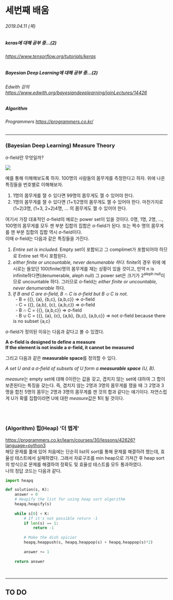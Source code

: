 # 세번째 배움
###### 2019.04.11 (목)
##### keras에 대해 공부 중...(2)
###### https://www.tensorflow.org/tutorials/keras
##### Bayesian Deep Learning에 대해 공부 중...(2)
###### Edwith 강의 https://www.edwith.org/bayesiandeeplearning/joinLectures/14426
##### Algorithm
###### Programmers https://programmers.co.kr/

-----


### (Bayesian Deep Learning) Measure Theory

σ-field란 무엇일까?
  
![](https://t1.daumcdn.net/cfile/tistory/99CE204F5B2F4C402C)
    
예를 통해 이해해보도록 하자. 100명의 사람들의 몸무게를 측정한다고 하자. 위에 나온 특징들을 번호별로 이해해보자.  

1. 1명의 몸무게를 잴 수 있다면 99명의 몸무게도 잴 수 있어야 한다.
2. 1명의 몸무게를 잴 수 있다면 (1+1)2명의 몸무게도 잴 수 있어야 한다. 마찬가지로 (1+2)3명, (1+3, 2+2)4명, ... 의 몸무게도 잴 수 있어야 한다.  

여기서 가장 대표적인 σ-field의 예로는 power set이 있을 것이다. 0명, 1명, 2명, ..., 100명의 몸무게를 모두 잰 부분 집합의 집합은 σ-field가 된다. 또는 짝수 명의 몸무게를 잰 부분 집합의 집합 역시 σ-field이다.  
이때 σ-field는 다음과 같은 특징들을 가진다.  

1. *Entire set is included.* Empty set이 포함되고 그 complimet가 포함되어야 하므로 Entire set 역시 포함된다. 
2. *either finite or uncountable, never denumerable 하다.*  finite의 경우 위에 예시로는 들었던 100(finite)명의 몸무게를 재는 상황이 있을 것이고, 만약 n is infinite하다면(denumerable, aleph null) 그 power set은 크기가 2<sup>aleph null</sup>이므로 uncountable 하다. 그러므로 σ-field는 *either finite or uncountable, never denumerable* 하다.
3. *If B and C are σ-field, B ∩ C is σ-field but B ∪ C is not.*  
  &nbsp; \- B = {{}, {a}, {b,c}, {a,b,c}} => σ-field  
  &nbsp; \- C = {{}, {a,b}, {c}, {a,b,c}} => σ-field  
  &nbsp; \- B ∩ C = {{}, {a,b,c}} => σ-field  
  &nbsp; \- B ∪ C = {{}, {a}, {c}, {a,b}, {b,c}, {a,b,c}} => not σ-field because there is no subset {a,c}  
  
σ-field가 정의된 이유는 다음과 같다고 볼 수 있겠다.  
  
**A σ-field is designed to define a measure**  
**If the element is not inside a σ-field, it cannot be measured**  
  
그리고 다음과 같은 **measurable space**를 정의할 수 있다.  
  
*A set U and a  σ-field of subsets of U form a **measurable space** (U, B).*
  
*measure*는 empty set에 대해 0이란는 값을 갖고, 겹치지 않는 set에 대하여 그 합이 보존된다는 특징을 갖는다. 즉, 겹치지 않는 2명과 3명의 몸무게를 쟀을 때 그 2명과 3명을 합친 5명의 몸무는 2명과 3명의 몸무게를 잰 것의 합과 같다는 얘기이다. 자연스럽게 U가 확률 집합이라면 U에 대한 *measure*값은 **1**이 될 것이다.

<br>
<br>

### (Algorithm) 힙(Heap) '더 맵게'

https://programmers.co.kr/learn/courses/30/lessons/42626?language=python3  
해당 문제를 풂에 있어 처음에는 단순히 list의 sort를 통해 문제를 해결하려 했는데, 효율성 테스트에서 실패하였다. 그래서 자료구조를 min heap으로 가져간 후 heap sort의 방식으로 문제를 해결하여 정확도 및 효율성 테스트를 모두 통과하였다.  
나의 정답 코드는 다음과 같다.

```python
import heapq

def solution(s, K):
    answer = 0
    # Heapify the list for using heap sort algorithm
    heapq.heapify(s)
    
    while s[0] < K:
        # If it's not possible return -1
        if len(s) == 1:
            return -1
        
        # Make the dish spicier
        heapq.heappush(s, heapq.heappop(s) + heapq.heappop(s)*2)
        
        answer += 1
        
    return answer
```

<br>

---------
## TO DO

